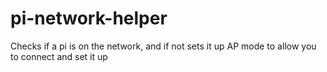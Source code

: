 # pi-network-helper
Checks if a pi is on the network, and if not sets it up AP mode to allow you to connect and set it up
